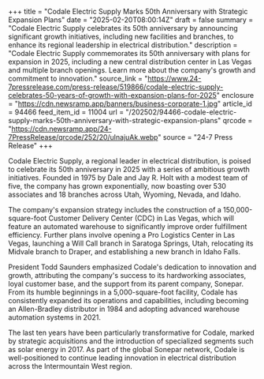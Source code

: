 +++
title = "Codale Electric Supply Marks 50th Anniversary with Strategic Expansion Plans"
date = "2025-02-20T08:00:14Z"
draft = false
summary = "Codale Electric Supply celebrates its 50th anniversary by announcing significant growth initiatives, including new facilities and branches, to enhance its regional leadership in electrical distribution."
description = "Codale Electric Supply commemorates its 50th anniversary with plans for expansion in 2025, including a new central distribution center in Las Vegas and multiple branch openings. Learn more about the company's growth and commitment to innovation."
source_link = "https://www.24-7pressrelease.com/press-release/519866/codale-electric-supply-celebrates-50-years-of-growth-with-expansion-plans-for-2025"
enclosure = "https://cdn.newsramp.app/banners/business-corporate-1.jpg"
article_id = 94466
feed_item_id = 11004
url = "/202502/94466-codale-electric-supply-marks-50th-anniversary-with-strategic-expansion-plans"
qrcode = "https://cdn.newsramp.app/24-7PressRelease/qrcode/252/20/ulnajuAk.webp"
source = "24-7 Press Release"
+++

<p>Codale Electric Supply, a regional leader in electrical distribution, is poised to celebrate its 50th anniversary in 2025 with a series of ambitious growth initiatives. Founded in 1975 by Dale and Jay R. Holt with a modest team of five, the company has grown exponentially, now boasting over 530 associates and 18 branches across Utah, Wyoming, Nevada, and Idaho.</p><p>The company's expansion strategy includes the construction of a 150,000-square-foot Customer Delivery Center (CDC) in Las Vegas, which will feature an automated warehouse to significantly improve order fulfillment efficiency. Further plans involve opening a Pro Logistics Center in Las Vegas, launching a Will Call branch in Saratoga Springs, Utah, relocating its Midvale branch to Draper, and establishing a new branch in Idaho Falls.</p><p>President Todd Saunders emphasized Codale's dedication to innovation and growth, attributing the company's success to its hardworking associates, loyal customer base, and the support from its parent company, Sonepar. From its humble beginnings in a 5,000-square-foot facility, Codale has consistently expanded its operations and capabilities, including becoming an Allen-Bradley distributor in 1984 and adopting advanced warehouse automation systems in 2021.</p><p>The last ten years have been particularly transformative for Codale, marked by strategic acquisitions and the introduction of specialized segments such as solar energy in 2017. As part of the global Sonepar network, Codale is well-positioned to continue leading innovation in electrical distribution across the Intermountain West region.</p>
